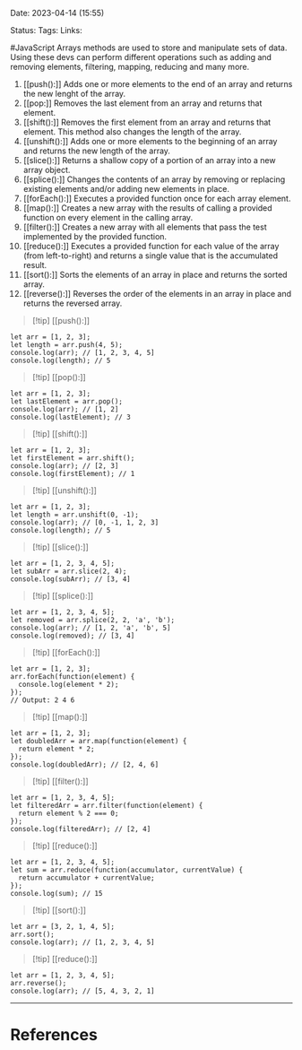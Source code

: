 Date:  2023-04-14 (15:55)

Status: 
Tags:
Links:


#JavaScript Arrays methods are used to store and manipulate sets of data. Using these devs can perform different operations such as adding and removing elements, filtering, mapping, reducing and many more. 

1. [[push():]] Adds one or more elements to the end of an array and returns the new lenght of the array.
2. [[pop:]] Removes the last element from an array and returns that element. 
3. [[shift():]] Removes the first element from an array and returns that element. This method also changes the length of the array.
4. [[unshift():]] Adds one or more elements to the beginning of an array and returns the new length of the array.
5.  [[slice():]] Returns a shallow copy of a portion of an array into a new array object.
6. [[splice():]] Changes the contents of an array by removing or replacing existing elements and/or adding new elements in place.
7. [[forEach():]] Executes a provided function once for each array element.
8. [[map():]] Creates a new array with the results of calling a provided function on every element in the calling array.
9. [[filter():]] Creates a new array with all elements that pass the test implemented by the provided function.
10. [[reduce():]] Executes a provided function for each value of the array (from left-to-right) and returns a single value that is the accumulated result.
11. [[sort():]] Sorts the elements of an array in place and returns the sorted array.
12. [[reverse():]] Reverses the order of the elements in an array in place and returns the reversed array.


>[!tip] [[push():]]

```
let arr = [1, 2, 3];
let length = arr.push(4, 5);
console.log(arr); // [1, 2, 3, 4, 5]
console.log(length); // 5

```

>[!tip] [[pop():]]

```
let arr = [1, 2, 3];
let lastElement = arr.pop();
console.log(arr); // [1, 2]
console.log(lastElement); // 3

```

>[!tip] [[shift():]]

```
let arr = [1, 2, 3];
let firstElement = arr.shift();
console.log(arr); // [2, 3]
console.log(firstElement); // 1

```

>[!tip] [[unshift():]]

```
let arr = [1, 2, 3];
let length = arr.unshift(0, -1);
console.log(arr); // [0, -1, 1, 2, 3]
console.log(length); // 5

```

>[!tip] [[slice():]]

```
let arr = [1, 2, 3, 4, 5];
let subArr = arr.slice(2, 4);
console.log(subArr); // [3, 4]

```

>[!tip] [[splice():]]

```
let arr = [1, 2, 3, 4, 5];
let removed = arr.splice(2, 2, 'a', 'b');
console.log(arr); // [1, 2, 'a', 'b', 5]
console.log(removed); // [3, 4]

```

>[!tip] [[forEach():]]

```
let arr = [1, 2, 3];
arr.forEach(function(element) {
  console.log(element * 2);
});
// Output: 2 4 6

```

>[!tip] [[map():]]

```
let arr = [1, 2, 3];
let doubledArr = arr.map(function(element) {
  return element * 2;
});
console.log(doubledArr); // [2, 4, 6]

```

>[!tip] [[filter():]]

```
let arr = [1, 2, 3, 4, 5];
let filteredArr = arr.filter(function(element) {
  return element % 2 === 0;
});
console.log(filteredArr); // [2, 4]

```

>[!tip] [[reduce():]]

```
let arr = [1, 2, 3, 4, 5];
let sum = arr.reduce(function(accumulator, currentValue) {
  return accumulator + currentValue;
});
console.log(sum); // 15

```

>[!tip] [[sort():]]

```
let arr = [3, 2, 1, 4, 5];
arr.sort();
console.log(arr); // [1, 2, 3, 4, 5]

```

>[!tip] [[reduce():]]

```
let arr = [1, 2, 3, 4, 5];
arr.reverse();
console.log(arr); // [5, 4, 3, 2, 1]

```

___
# References
